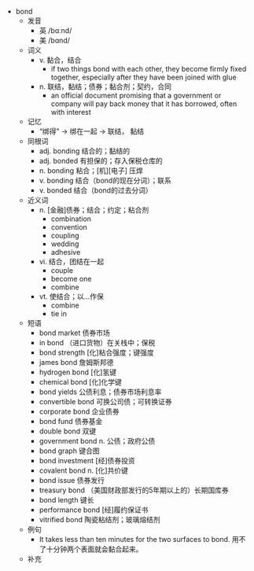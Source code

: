- bond
  - 发音
    - 英 /bɑːnd/
    - 美 /bɑnd/
  - 词义
    - v. 黏合，结合
      - if two things bond with each other, they become firmly fixed together, especially after they have been joined with glue
    - n. 联结，黏结；债券；黏合剂；契约，合同
      - an official document promising that a government or company will pay back money that it has borrowed, often with  interest 
  - 记忆
    - “绑得” → 绑在一起 → 联结， 黏结
  - 同根词
    - adj. bonding 结合的；黏结的
    - adj. bonded 有担保的；存入保税仓库的
    - n. bonding 粘合；[机][电子] 压焊
    - v. bonding 结合（bond的现在分词）；联系
    - v. bonded 结合（bond的过去分词）
  - 近义词
    - n. [金融]债券；结合；约定；粘合剂
      - combination
      - convention
      - coupling
      - wedding
      - adhesive
    - vi. 结合，团结在一起
      - couple
      - become one
      - combine
    - vt. 使结合；以…作保
      - combine
      - tie in
  - 短语
    - bond market 债券市场
    - in bond （进口货物）在关栈中；保税
    - bond strength [化]粘合强度；键强度
    - james bond 詹姆斯邦德
    - hydrogen bond [化]氢键
    - chemical bond [化]化学键
    - bond yields 公债利息；债券市场利息率
    - convertible bond 可换公司债；可转换证券
    - corporate bond 企业债券
    - bond fund 债券基金
    - double bond 双键
    - government bond n. 公债；政府公债
    - bond graph 键合图
    - bond investment [经]债券投资
    - covalent bond n. [化]共价键
    - bond issue 债券发行
    - treasury bond （美国财政部发行的5年期以上的）长期国库券
    - bond length 键长
    - performance bond [经]履约保证书
    - vitrified bond 陶瓷粘结剂；玻璃熔结剂
  - 例句
    - It takes less than ten minutes for the two surfaces to bond. 用不了十分钟两个表面就会黏合起来。
  - 补充